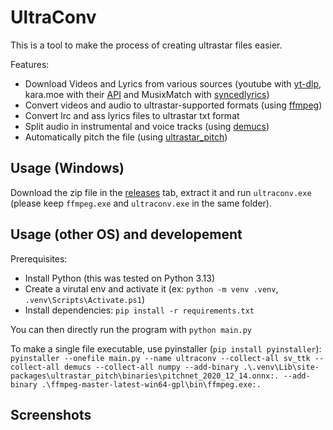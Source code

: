 # UltraConv

This is a tool to make the process of creating ultrastar files easier.

Features:
- Download Videos and Lyrics from various sources (youtube with [yt-dlp](https://github.com/yt-dlp/yt-dlp), kara.moe with their [API](https://api.karaokes.moe/server) and MusixMatch with [syncedlyrics](https://github.com/moehmeni/syncedlyrics))
- Convert videos and audio to ultrastar-supported formats (using [ffmpeg](https://github.com/yt-dlp/FFmpeg-Builds))
- Convert lrc and ass lyrics files to ultrastar txt format
- Split audio in instrumental and voice tracks (using [demucs](https://github.com/facebookresearch/demucs))
- Automatically pitch the file (using [ultrastar_pitch](https://github.com/paradigmn/ultrastar_pitch))

## Usage (Windows)

Download the zip file in the [releases]() tab, extract it and run `ultraconv.exe` (please keep `ffmpeg.exe` and `ultraconv.exe` in the same folder).

## Usage (other OS) and developement

Prerequisites:
- Install Python (this was tested on Python 3.13)
- Create a virutal env and activate it (ex: `python -m venv .venv`, `.venv\Scripts\Activate.ps1`)
- Install dependencies: `pip install -r requirements.txt`

You can then directly run the program with `python main.py`

To make a single file executable, use pyinstaller (`pip install pyinstaller`): `pyinstaller --onefile main.py --name ultraconv --collect-all sv_ttk --collect-all demucs --collect-all numpy --add-binary .\.venv\Lib\site-packages\ultrastar_pitch\binaries\pitchnet_2020_12_14.onnx:. --add-binary .\ffmpeg-master-latest-win64-gpl\bin\ffmpeg.exe:.`

## Screenshots

